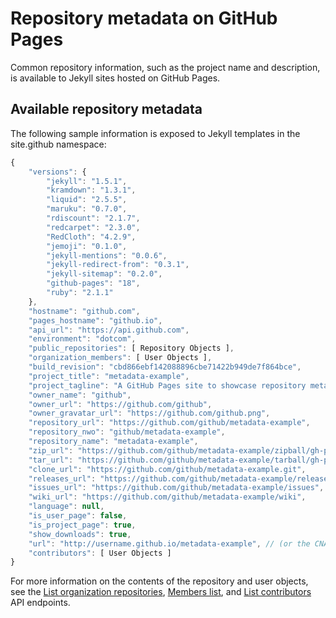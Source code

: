 # Repository metadata on GitHub Pages

Common repository information, such as the project name and description, is available to Jekyll sites hosted on GitHub Pages.

## Available repository metadata

The following sample information is exposed to Jekyll templates in the site.github namespace:
~~~ js
{
    "versions": {
        "jekyll": "1.5.1",
        "kramdown": "1.3.1",
        "liquid": "2.5.5",
        "maruku": "0.7.0",
        "rdiscount": "2.1.7",
        "redcarpet": "2.3.0",
        "RedCloth": "4.2.9",
        "jemoji": "0.1.0",
        "jekyll-mentions": "0.0.6",
        "jekyll-redirect-from": "0.3.1",
        "jekyll-sitemap": "0.2.0",
        "github-pages": "18",
        "ruby": "2.1.1"
    },
    "hostname": "github.com",
    "pages_hostname": "github.io",
    "api_url": "https://api.github.com",
    "environment": "dotcom",
    "public_repositories": [ Repository Objects ],
    "organization_members": [ User Objects ],
    "build_revision": "cbd866ebf142088896cbe71422b949de7f864bce",
    "project_title": "metadata-example",
    "project_tagline": "A GitHub Pages site to showcase repository metadata",
    "owner_name": "github",
    "owner_url": "https://github.com/github",
    "owner_gravatar_url": "https://github.com/github.png",
    "repository_url": "https://github.com/github/metadata-example",
    "repository_nwo": "github/metadata-example",
    "repository_name": "metadata-example",
    "zip_url": "https://github.com/github/metadata-example/zipball/gh-pages",
    "tar_url": "https://github.com/github/metadata-example/tarball/gh-pages",
    "clone_url": "https://github.com/github/metadata-example.git",
    "releases_url": "https://github.com/github/metadata-example/releases",
    "issues_url": "https://github.com/github/metadata-example/issues",
    "wiki_url": "https://github.com/github/metadata-example/wiki",
    "language": null,
    "is_user_page": false,
    "is_project_page": true,
    "show_downloads": true,
    "url": "http://username.github.io/metadata-example", // (or the CNAME)
    "contributors": [ User Objects ]
}
~~~

For more information on the contents of the repository and user objects, see the [List organization repositories](https://developer.github.com/v3/repos/#list-organization-repositories), [Members list](https://developer.github.com/v3/orgs/members/#members-list), and [List contributors](https://developer.github.com/v3/repos/#list-contributors) API endpoints.